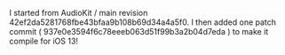I started from AudioKit / main revision 42ef2da5281768fbe43bfaa9b108b69d34a4a5f0.
I then added one patch commit ( 937e0e3594f6c78eeeb063d51f99b3a2b04d7eda ) to make it compile for iOS 13!
